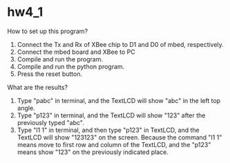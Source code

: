 # hw4_1

How to set up this program?
1. Connect the Tx and Rx of XBee chip to D1 and D0 of mbed, respectively.
2. Connect the mbed board and XBee to PC 
3. Compile and run the program.
4. Compile and run the python program.
5. Press the reset button.

What are the results?
1. Type "pabc" in terminal, and the TextLCD will show "abc" in the left top angle.
2. Type "p123" in terminal, and the TextLCD will show "123" after the previously typed "abc".
3. Type "l1 1" in terminal, and then type "p123" in TextLCD, and the TextLCD will show "123123" on the screen. Because the command "l1 1" means move to first row and column of the TextLCD, and the "p123" means show "123" on the previously indicated place.
